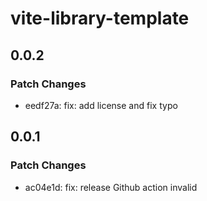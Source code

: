 # vite-library-template

## 0.0.2

### Patch Changes

- eedf27a: fix: add license and fix typo

## 0.0.1

### Patch Changes

- ac04e1d: fix: release Github action invalid

